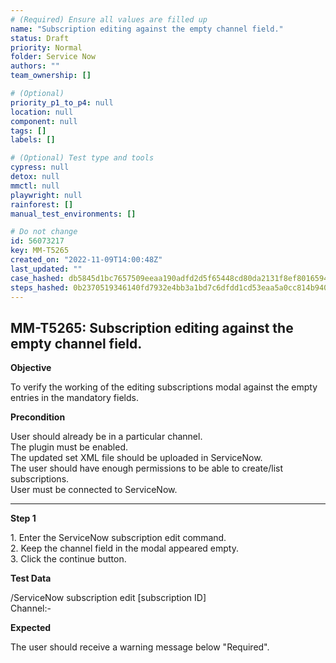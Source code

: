 ```yaml
---
# (Required) Ensure all values are filled up
name: "Subscription editing against the empty channel field."
status: Draft
priority: Normal
folder: Service Now
authors: ""
team_ownership: []

# (Optional)
priority_p1_to_p4: null
location: null
component: null
tags: []
labels: []

# (Optional) Test type and tools
cypress: null
detox: null
mmctl: null
playwright: null
rainforest: []
manual_test_environments: []

# Do not change
id: 56073217
key: MM-T5265
created_on: "2022-11-09T14:00:48Z"
last_updated: ""
case_hashed: db5845d1bc7657509eeaa190adfd2d5f65448cd80da2131f8ef801659436f7f2204b6fa415c4dbffb172ca88b497faf7
steps_hashed: 0b2370519346140fd7932e4bb3a1bd7c6dfdd1cd53eaa5a0cc814b940880ad07d75ef85c26b2223b7dedfc0efd2e1e85
---
```


<!-- (Auto-generated) Based on frontmatter's "key" and "name" -->

## MM-T5265: Subscription editing against the empty channel field.

**Objective**

To verify the working of the editing subscriptions modal against the empty entries in the mandatory fields.

**Precondition**

User should already be in a particular channel.\
The plugin must be enabled.\
The updated set XML file should be uploaded in ServiceNow.\
The user should have enough permissions to be able to create/list subscriptions.\
User must be connected to ServiceNow.

---

**Step 1**

1\. Enter the ServiceNow subscription edit command.\
2\. Keep the channel field in the modal appeared empty.\
3\. Click the continue button.

**Test Data**

/ServiceNow subscription edit \[subscription ID]\
Channel:-

**Expected**

The user should receive a warning message below "Required".
